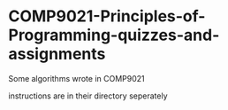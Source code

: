 # COMP9021-Principles-of-Programming-quizzes-and-assignments

Some algorithms wrote in COMP9021

instructions are in their directory seperately
